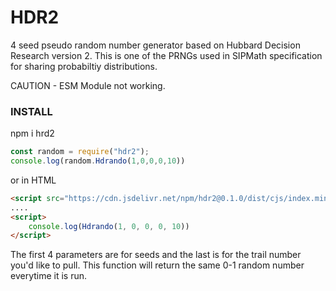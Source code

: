# HDR2
4 seed pseudo random number generator based on Hubbard Decision Research version 2. This is one of the PRNGs used in SIPMath specification for sharing probabiltiy distributions.

CAUTION - ESM Module not working.

### INSTALL

npm i hrd2

```js
const random = require("hdr2"); 
console.log(random.Hdrando(1,0,0,0,10))
```

or in HTML

```html
<script src="https://cdn.jsdelivr.net/npm/hdr2@0.1.0/dist/cjs/index.min.js"></script>
....
<script>
    console.log(Hdrando(1, 0, 0, 0, 10))
</script>
```

The first 4 parameters are for seeds and the last is for the trail number you'd like to pull. This function will return the same 0-1 random number everytime it is run.